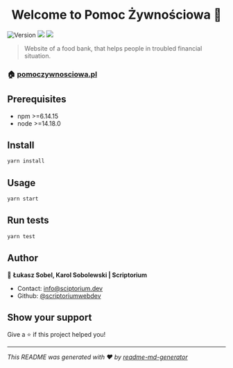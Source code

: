 <h1 align="center">Welcome to Pomoc Żywnościowa 👋</h1>
<p>
  <img alt="Version" src="https://img.shields.io/badge/version-1.0.0-blue.svg?cacheSeconds=2592000" />
  <img src="https://img.shields.io/badge/npm-%3E%3D6.14.15-blue.svg" />
  <img src="https://img.shields.io/badge/node-%3E%3D14.18.0-blue.svg" />
</p>

> Website of a food bank, that helps people in troubled financial situation.

### 🏠 [pomoczywnosciowa.pl](https;//pomoczywnosciowa.pl/)

## Prerequisites

- npm >=6.14.15
- node >=14.18.0

## Install

```sh
yarn install
```

## Usage

```sh
yarn start
```

## Run tests

```sh
yarn test
```

## Author

👤 **Łukasz Sobel, Karol Sobolewski | Scriptorium**

* Contact: info@sciptorium.dev
* Github: [@scriptoriumwebdev](https://github.com/scriptoriumwebdev)

## Show your support

Give a ⭐️ if this project helped you!

***
_This README was generated with ❤️ by [readme-md-generator](https://github.com/kefranabg/readme-md-generator)_
